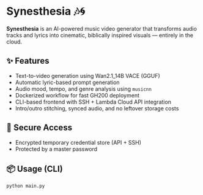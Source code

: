 # Synesthesia 🎶🌀

**Synesthesia** is an AI-powered music video generator that transforms audio tracks and lyrics into cinematic, biblically inspired visuals — entirely in the cloud.

## ✨ Features
- Text-to-video generation using Wan2.1_14B VACE (GGUF)
- Automatic lyric-based prompt generation
- Audio mood, tempo, and genre analysis using `musicnn`
- Dockerized workflow for fast GH200 deployment
- CLI-based frontend with SSH + Lambda Cloud API integration
- Intro/outro stitching, synced audio, and no leftover storage costs

## 🧠 Secure Access
- Encrypted temporary credential store (API + SSH)
- Protected by a master password

## 📦 Usage (CLI)
```bash
python main.py
```
